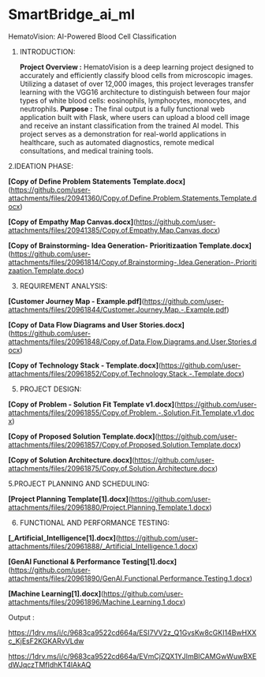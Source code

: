 # SmartBridge_ai_ml
HematoVision: AI-Powered Blood Cell Classification

1. INTRODUCTION:
   
   **Project Overview :**
     HematoVision is a deep learning project designed to accurately and efficiently classify blood cells from microscopic images. Utilizing a dataset of over 12,000 images, this project leverages     transfer learning with the VGG16 architecture to distinguish between four major types of white blood cells: eosinophils, lymphocytes, monocytes, and neutrophils.
  **Purpose :**
     The final output is a fully functional web application built with Flask, where users can upload a blood cell image and receive an instant classification from the trained AI model. This project serves as a demonstration for real-world applications in healthcare, such as automated diagnostics, remote medical consultations, and medical training tools.

2.IDEATION PHASE:

**[Copy of Define Problem Statements Template.docx]**(https://github.com/user-attachments/files/20941360/Copy.of.Define.Problem.Statements.Template.docx)

**[Copy of Empathy Map Canvas.docx]**(https://github.com/user-attachments/files/20941385/Copy.of.Empathy.Map.Canvas.docx)

**[Copy of Brainstorming- Idea Generation- Prioritizaation Template.docx]**(https://github.com/user-attachments/files/20961814/Copy.of.Brainstorming-.Idea.Generation-.Prioritizaation.Template.docx)

3. REQUIREMENT ANALYSIS:
   
**[Customer Journey Map - Example.pdf]**(https://github.com/user-attachments/files/20961844/Customer.Journey.Map.-.Example.pdf)

**[Copy of Data Flow Diagrams and User Stories.docx]**(https://github.com/user-attachments/files/20961848/Copy.of.Data.Flow.Diagrams.and.User.Stories.docx)

**[Copy of Technology Stack - Template.docx]**(https://github.com/user-attachments/files/20961852/Copy.of.Technology.Stack.-.Template.docx)
    
5. PROJECT DESIGN:
   
**[Copy of Problem - Solution Fit Template v1.docx]**(https://github.com/user-attachments/files/20961855/Copy.of.Problem.-.Solution.Fit.Template.v1.docx)

**[Copy of Proposed Solution Template.docx]**(https://github.com/user-attachments/files/20961857/Copy.of.Proposed.Solution.Template.docx)

**[Copy of Solution Architecture.docx]**(https://github.com/user-attachments/files/20961875/Copy.of.Solution.Architecture.docx)

5.PROJECT PLANNING AND SCHEDULING:

**[Project Planning Template[1].docx]**(https://github.com/user-attachments/files/20961880/Project.Planning.Template.1.docx)

6. FUNCTIONAL AND PERFORMANCE TESTING:
   
**[_Artificial_Intelligence[1].docx]**(https://github.com/user-attachments/files/20961888/_Artificial_Intelligence.1.docx)

**[GenAI Functional & Performance Testing[1].docx]**(https://github.com/user-attachments/files/20961890/GenAI.Functional.Performance.Testing.1.docx)

**[Machine Learning[1].docx]**(https://github.com/user-attachments/files/20961896/Machine.Learning.1.docx)

 Output :
 
https://1drv.ms/i/c/9683ca9522cd664a/ESI7VV2z_Q1GvsKw8cGKI14BwHXXc_KjEsF2KGKARvVLdw

https://1drv.ms/i/c/9683ca9522cd664a/EVmCjZQX1YJImBlCAMGwWuwBXEdWJqczTMfIdhKT4lAkAQ
